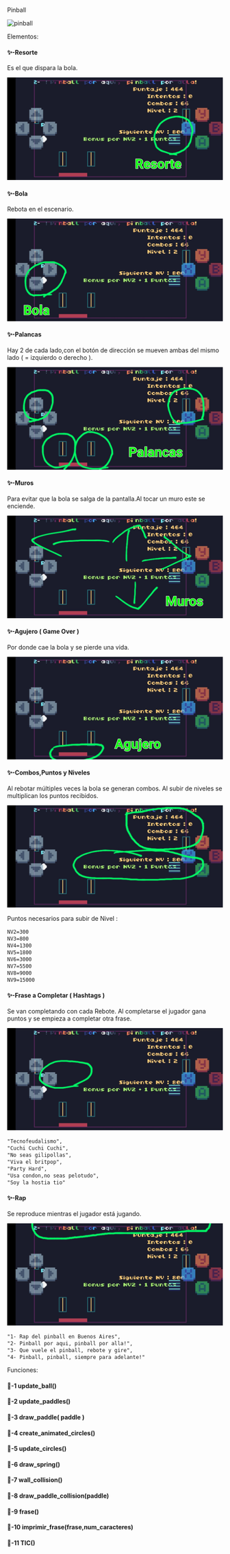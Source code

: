 Pinball

![pinball](./Imagenes/pinball.gif)

Elementos:

#### ✨️-Resorte

Es el que dispara la bola.

![pinball-1](./Imagenes/pinball-1.jpg)

#### ✨️-Bola

Rebota en el escenario.

![pinball-2](./Imagenes/pinball-2.jpg)

#### ✨️-Palancas

Hay 2 de cada lado,con el botón de dirección se mueven ambas del mismo lado ( = izquierdo o derecho ).

![pinball-3](./Imagenes/pinball-3.jpg)


#### ✨️-Muros

Para evitar que la bola se salga de la pantalla.Al tocar un muro este se enciende.

![pinball-4](./Imagenes/pinball-4.jpg)

#### ✨️-Agujero ( Game Over )

Por donde cae la bola y se pierde una vida.

![pinball-5](./Imagenes/pinball-5.jpg)

#### ✨️-Combos,Puntos y Niveles

Al rebotar múltiples veces la bola se generan combos.
Al subir de niveles se multiplican los puntos recibidos.

![pinball-6](./Imagenes/pinball-6.jpg)

Puntos necesarios para subir de Nivel :
```
NV2=300
NV3=800
NV4=1300
NV5=1800
NV6=3000
NV7=5500
NV8=9000
NV9=15000
```
#### ✨️-Frase a Completar ( Hashtags )

Se van completando con cada Rebote.
Al completarse el jugador gana puntos y se empieza a completar otra frase.

![pinball-7](./Imagenes/pinball-7.jpg)

```
"Tecnofeudalismo",
"Cuchi Cuchi Cuchi",
"No seas gilipollas",
"Viva el britpop",
"Party Hard",
"Usa condon,no seas pelotudo",
"Soy la hostia tio"
```

#### ✨️-Rap

Se reproduce mientras el jugador está jugando.

![pinball-8](./Imagenes/pinball-8.jpg)
``` 
"1- Rap del pinball en Buenos Aires",
"2- Pinball por aqui, pinball por alla!",
"3- Que vuele el pinball, rebote y gire",
"4- Pinball, pinball, siempre para adelante!"
```

Funciones:

#### 🔑-1  update_ball()



#### 🔑-2  update_paddles()



#### 🔑-3  draw_paddle( paddle )



#### 🔑-4  create_animated_circles()



#### 🔑-5  update_circles()



#### 🔑-6  draw_spring()



#### 🔑-7  wall_collision()



#### 🔑-8  draw_paddle_collision(paddle)



#### 🔑-9  frase()



#### 🔑-10  imprimir_frase(frase,num_caracteres)



#### 🔑-11  TIC()


